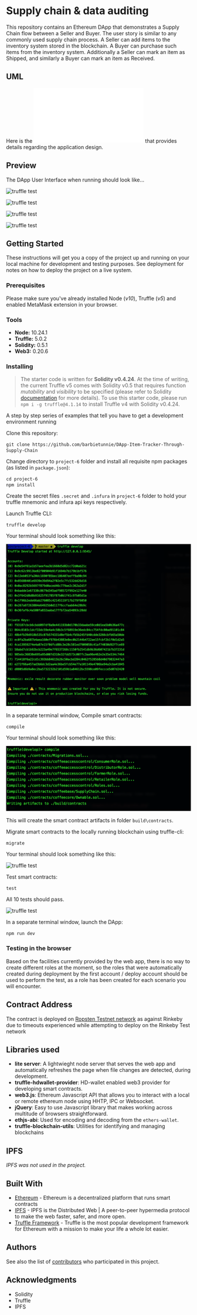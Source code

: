 # Supply chain & data auditing

This repository contains an Ethereum DApp that demonstrates a Supply Chain flow between a Seller and Buyer. The user story is similar to any commonly used supply chain process. A Seller can add items to the inventory system stored in the blockchain. A Buyer can purchase such items from the inventory system. Additionally a Seller can mark an item as Shipped, and similarly a Buyer can mark an item as Received.

## UML

Here is the ![UML document](docs/UML_-_Tracking_Items_through_Supply_Chain.pdf) that provides details regarding the application design.

## Preview

The DApp User Interface when running should look like...

![truffle test](images/ftc_product_overview.png)

![truffle test](images/ftc_farm_details.png)

![truffle test](images/ftc_product_details.png)

![truffle test](images/ftc_transaction_history.png)


## Getting Started

These instructions will get you a copy of the project up and running on your local machine for development and testing purposes. See deployment for notes on how to deploy the project on a live system.

### Prerequisites

Please make sure you've already installed Node (*v10*), Truffle (*v5*) and enabled MetaMask extension in your browser.

### Tools

- **Node:** 10.24.1
- **Truffle:** 5.0.2
- **Solidity:** 0.5.1
- **Web3:** 0.20.6

### Installing

> The starter code is written for **Solidity v0.4.24**. At the time of writing, the current Truffle v5 comes with Solidity v0.5 that requires function *mutability* and *visibility* to be specified (please refer to Solidity [documentation](https://docs.soliditylang.org/en/v0.5.0/050-breaking-changes.html) for more details). To use this starter code, please run `npm i -g truffle@4.1.14` to install Truffle v4 with Solidity v0.4.24. 

A step by step series of examples that tell you have to get a development environment running

Clone this repository:

```
git clone https://github.com/barbietunnie/DApp-Item-Tracker-Through-Supply-Chain
```

Change directory to ```project-6``` folder and install all requisite npm packages (as listed in ```package.json```):

```
cd project-6
npm install
```

Create the secret files `.secret` and `.infura` in `project-6` folder to hold your truffle mnemonic and infura api keys respectively.


Launch Truffle CLI:

```
truffle develop
```

Your terminal should look something like this:

![truffle test](images/truffle_develop.png)

In a separate terminal window, Compile smart contracts:

```
compile
```

Your terminal should look something like this:

![truffle test](images/truffle_compile.png)

This will create the smart contract artifacts in folder ```build\contracts```.

Migrate smart contracts to the locally running blockchain using truffle-cli:

```
migrate
```

Your terminal should look something like this:

![truffle test](images/truffle_migrate.png)

Test smart contracts:

```
test
```

All 10 tests should pass.

![truffle test](images/truffle_test.png)

In a separate terminal window, launch the DApp:

```
npm run dev
```

### Testing in the browser

Based on the facilities currently provided by the web app, there is no way to create different roles at the moment, so the roles that were automatically created during deployment by the first account / deploy account should be used to perform the test, as a role has been created for each scenario you will encounter.

## Contract Address

The contract is deployed on [Ropsten Testnet network](https://ropsten.etherscan.io/address/0x1AdDF1527aE3c49774E189b437d226EF392881A0) as against Rinkeby due to timeouts experienced while attempting to deploy on the Rinkeby Test network

## Libraries used

- **lite server**: A lightwieght node server that serves the web app and automatically refreshes the page when file changes are detected, during development.
- **truffle-hdwallet-provider**: HD-wallet enabled web3 provider for developing smart contracts.
- **web3.js**: Ethereum Javascript API that allows you to interact with a local or remote ethereum node using HHTP, IPC or Websocket.
- **jQuery**: Easy to use Javascript library that makes working across multitude of browsers straightforward.
- **ethjs-abi**: Used for encoding and decoding from the `ethers-wallet`.
- **truffle-blockchain-utils**: Utilities for identifying and managing blockchains

## IPFS

*IPFS was not used in the project.*

## Built With

* [Ethereum](https://www.ethereum.org/) - Ethereum is a decentralized platform that runs smart contracts
* [IPFS](https://ipfs.io/) - IPFS is the Distributed Web | A peer-to-peer hypermedia protocol
to make the web faster, safer, and more open.
* [Truffle Framework](http://truffleframework.com/) - Truffle is the most popular development framework for Ethereum with a mission to make your life a whole lot easier.


## Authors

See also the list of [contributors](https://github.com/your/project/contributors.md) who participated in this project.

## Acknowledgments

* Solidity
* Truffle
* IPFS
